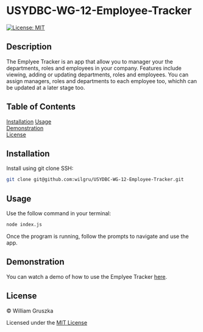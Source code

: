 # USYDBC-WG-12-Employee-Tracker
[![License: MIT](https://img.shields.io/badge/License-MIT-yellow.svg)](https://opensource.org/licenses/MIT)

## Description

The Emplyee Tracker is an app that allow you to manager your the departments, roles and employees in your company. Features include viewing, adding or updating departments, roles and employees. You can assign managers, roles and departments to each employee too, whichh can be updated at a later stage too. 

## Table of Contents
 
[Installation](#Installation)
[Usage](#Usage)   
[Demonstration](#Demonstration)  
[License](#License)    

<a name="Installation"></a>
## Installation

Install using git clone SSH:

```bash
git clone git@github.com:wilgru/USYDBC-WG-12-Employee-Tracker.git
```

<a name="Usage"></a>
## Usage

Use the follow command in your terminal:

```bash
node index.js
```

Once the program is running, follow the prompts to navigate and use the app.

<a name="Demonstration"></a>
## Demonstration

You can watch a demo of how to use the Emplyee Tracker [here](https://drive.google.com/file/d/1tDp8P-QpvKQDIuXN_xlqiaoVCCqnkGbH/view?usp=sharing).

<a name="License"></a>
## License

&copy; William Gruszka

Licensed under the [MIT License](./LICENSE.txt)

